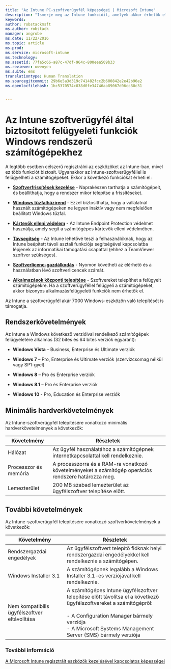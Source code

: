 ```yaml
---
title: "Az Intune PC-szoftverügyfél képességei | Microsoft Intune"
description: "Ismerje meg az Intune funkcióit, amelyek akkor érhetők el, ha a Windows-számítógépeit az Intune-szoftverügyfél használatával felügyeli."
keywords: 
author: robstackmsft
ms.author: robstack
manager: angrobe
ms.date: 11/22/2016
ms.topic: article
ms.prod: 
ms.service: microsoft-intune
ms.technology: 
ms.assetid: 77fa5c66-a87c-47df-964c-800eea509b33
ms.reviewer: owenyen
ms.suite: ems
translationtype: Human Translation
ms.sourcegitcommit: 29b6e5a3d319c741482fcc2b600842e2e42b96e2
ms.openlocfilehash: 1bc5370574c038d0fe34746aa89067d06cc80c31


---
```


# <a name="windows-pc-management-capabilities-when-you-use-the-intune-software-client"></a>Az Intune szoftverügyfél által biztosított felügyeleti funkciók Windows rendszerű számítógépekhez
A legtöbb esetben célszerű regisztrálni az eszközöket az Intune-ban, mivel ez több funkciót biztosít. Ugyanakkor az Intune-szoftverügyféllel is felügyelheti a számítógépeket. Ekkor a következő funkciókat érheti el:

-   **[Szoftverfrissítések kezelése](/intune/deploy-use/keep-windows-pcs-up-to-date-with-software-updates-in-microsoft-intune)** - Naprakészen tarthatja a számítógépeit, és beállíthatja, hogy a rendszer mikor telepítse a frissítéseket.

-   **[Windows tűzfalházirend](/intune/deploy-use/help-protect-windows-pcs-using-windows-firewall-policies-in-microsoft-intune)** - Ezzel biztosíthatja, hogy a vállalatnál használt számítógépeken ne legyen inaktív vagy nem megfelelően beállított Windows tűzfal.

-   **[Kártevők elleni védelem](/intune/deploy-use/help-secure-windows-pcs-with-endpoint-protection-for-microsoft-intune)** - Az Intune Endpoint Protection védelmet használja, amely segít a számítógépes kártevők elleni védelmében.

-   **[Távsegítség](/intune/deploy-use/common-windows-pc-management-tasks-with-the-microsoft-intune-computer-client#request-and-provide-remote-assistance-to-windows-pcs-that-use-the-intune-client-software )** - Az Intune lehetővé teszi a felhasználóknak, hogy az Intune beépített távoli asztali funkciója segítségével kapcsolatba lépjenek az informatikai támogatási csapattal (ehhez a TeamViewer szoftver szükséges).

-   **[Szoftverlicenc-gazdálkodás](/intune/deploy-use/manage-license-agreements-for-windows-pc-software-in-microsoft-intune)** - Nyomon követheti az elérhető és a használatban lévő szoftverlicencek számát.
-   **[Alkalmazások központi telepítése](/intune/deploy-use/add-apps-for-windows-pcs-in-microsoft-intune)** - Szoftvereket telepíthet a felügyelt számítógépekre. Ha a szoftverügyféllel felügyeli a számítógépeket, akkor bizonyos alkalmazásfelügyeleti funkciók nem érhetők el.


Az Intune a szoftverügyfél akár 7000 Windows-eszközön való telepítését is támogatja.

## <a name="operating-system-requirements"></a>Rendszerkövetelmények
Az Intune a Windows következő verzióival rendelkező számítógépek felügyeletére alkalmas (32 bites és 64 bites verziók egyaránt):


-   **Windows Vista** – Business, Enterprise és Ultimate verziók

-   **Windows 7** – Pro, Enterprise és Ultimate verziók (szervizcsomag nélkül vagy SP1-gyel)

-   **Windows 8** – Pro és Enterprise verziók

-   **Windows 8.1** – Pro és Enterprise verziók

- **Windows 10** - Pro, Education és Enterprise verziók


## <a name="minimum-hardware-requirements"></a>Minimális hardverkövetelmények
Az Intune-szoftverügyfél telepítésére vonatkozó minimális hardverkövetelmények a következők:

|Követelmény|Részletek|
|---------------|--------------------|
|Hálózat|Az ügyfél használatához a számítógépnek internetkapcsolattal kell rendelkeznie.|
|Processzor és memória|A processzorra és a RAM-ra vonatkozó követelményeket a számítógép operációs rendszere határozza meg.|
|Lemezterület|200 MB szabad lemezterület az ügyfélszoftver telepítése előtt.|

## <a name="further-requirements"></a>További követelmények
Az Intune-szoftverügyfél telepítésére vonatkozó szoftverkövetelmények a következők:

|Követelmény|Részletek|
|---------------|--------------------|
|Rendszergazdai engedélyek|Az ügyfélszoftvert telepítő fióknak helyi rendszergazdai engedélyekkel kell rendelkeznie a számítógépen.|
|Windows Installer 3.1|A számítógépnek legalább a Windows Installer 3.1-es verziójával kell rendelkeznie.|
|Nem kompatibilis ügyfélszoftver eltávolítása|A számítógépes Intune ügyfélszoftver telepítése előtt távolítsa el a következő ügyfélszoftvereket a számítógépről:<br /><br />- A Configuration Manager bármely verziója<br />- A Microsoft Systems Management Server (SMS) bármely verziója|

### <a name="see-also"></a>További információ
[A Microsoft Intune regisztrált eszközök kezelésével kapcsolatos képességei](./mobile-device-management-capabilities-in-microsoft-intune.md)



<!--HONumber=Nov16_HO4-->


